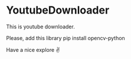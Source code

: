 # YoutubeDownloader
This is youtube downloader.

Please, add this library
pip install opencv-python

Have a nice explore ✌️
